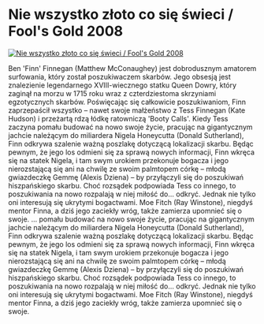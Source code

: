Nie wszystko złoto co się świeci / Fool's Gold 2008 
=============
[![Nie wszystko złoto co się świeci / Fool's Gold 2008 ](http://vidos.pl/images/player.gif)](http://vidos.pl/nie-wszystko-zloto-co-sie-swieci-fool-s-gold-2008)

 Ben 'Finn' Finnegan (Matthew McConaughey) jest dobrodusznym amatorem surfowania, który został poszukiwaczem skarbów. Jego obsesją jest znalezienie legendarnego XVIII-wiecznego statku Queen Dowry, który zaginął na morzu w 1715 roku wraz z czterdziestoma skrzyniami egzotycznych skarbów. Poświęcając się całkowicie poszukiwaniom, Finn zaprzepaścił wszystko – nawet swoje małżeństwo z Tess Finnegan (Kate Hudson) i przeżartą rdzą łódkę ratowniczą 'Booty Calls'. Kiedy Tess zaczyna pomału budować na nowo swoje życie, pracując na gigantycznym jachcie należącym do miliardera Nigela Honeycutta (Donald Sutherland), Finn odkrywa szalenie ważną poszlakę dotyczącą lokalizacji skarbu. Będąc pewnym, że jego los odmieni się za sprawą nowych informacji, Finn wkręca się na statek Nigela, i tam swym urokiem przekonuje bogacza i jego nierozstającą się ani na chwilę ze swoim palmtopem córkę – młodą gwiazdeczkę Gemmę (Alexis Dziena) – by przyłączyli się do poszukiwań hiszpańskiego skarbu. Choć rozsądek podpowiada Tess co innego, to poszukiwania na nowo rozpalają w niej miłość do... odkryć. Jednak nie tylko oni interesują się ukrytymi bogactwami. Moe Fitch (Ray Winstone), niegdyś mentor Finna, a dziś jego zaciekły wróg, także zamierza upomnieć się o swoje.  ... pomału budować na nowo swoje życie, pracując na gigantycznym jachcie należącym do miliardera Nigela Honeycutta (Donald Sutherland), Finn odkrywa szalenie ważną poszlakę dotyczącą lokalizacji skarbu. Będąc pewnym, że jego los odmieni się za sprawą nowych informacji, Finn wkręca się na statek Nigela, i tam swym urokiem przekonuje bogacza i jego nierozstającą się ani na chwilę ze swoim palmtopem córkę – młodą gwiazdeczkę Gemmę (Alexis Dziena) – by przyłączyli się do poszukiwań hiszpańskiego skarbu. Choć rozsądek podpowiada Tess co innego, to poszukiwania na nowo rozpalają w niej miłość do... odkryć. Jednak nie tylko oni interesują się ukrytymi bogactwami. Moe Fitch (Ray Winstone), niegdyś mentor Finna, a dziś jego zaciekły wróg, także zamierza upomnieć się o swoje.
